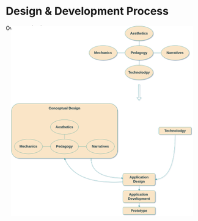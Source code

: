 # Design & Development Process

<p class='slide-subtitle'>Overview (1/3)</p>

<div class='section-wrapper'>
  <div class='image-wrapper grey-shadow bg-white-smoke rounded-md'>
    <img src='../../assets/images/design/design_flow.png'/>
  </div>
</div>

<style>
  .section-wrapper {
    margin-top: -2em;
    display: flex;
    flex-direction: row;
    justify-content: space-evenly;
  }

  .image-wrapper img {
    height: 500px;
  }
</style>
